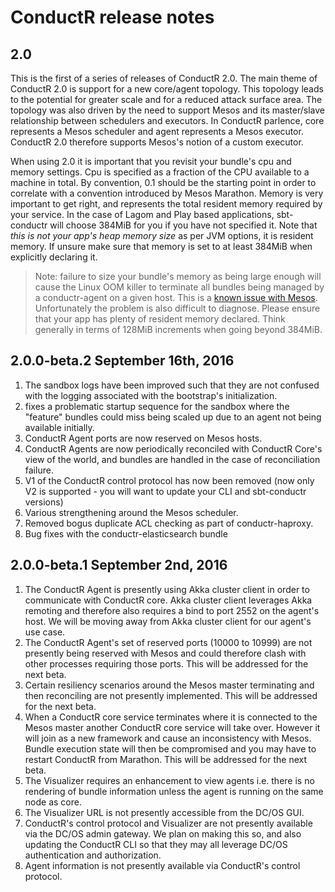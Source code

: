 # ConductR release notes

## 2.0

This is the first of a series of releases of ConductR 2.0. The main theme of ConductR 2.0 is support for a new core/agent topology. This topology leads to the potential for greater scale and for a reduced attack surface area. The topology was also driven by the need to support Mesos and its master/slave relationship between schedulers and executors. In ConductR parlence, core represents a Mesos scheduler and agent represents a Mesos executor. ConductR 2.0 therefore supports Mesos's notion of a custom executor.

When using 2.0 it is important that you revisit your bundle's cpu and memory settings. Cpu is specified as a fraction of the CPU available to a machine in total. By convention, 0.1 should be the starting point in order to correlate with a convention introduced by Mesos Marathon. Memory is very important to get right, and represents the total resident memory required by your service. In the case of Lagom and Play based applications, sbt-conductr will choose 384MiB for you if you have not specified it. Note that *this is not your app's heap memory size* as per JVM options, it is resident memory. If unsure make sure that memory is set to at least 384MiB when explicitly declaring it.

> Note: failure to size your bundle's memory as being large enough will cause the Linux OOM killer to terminate all bundles being managed by a conductr-agent on a given host. This is a [known issue with Mesos](https://issues.apache.org/jira/browse/MESOS-3333#). Unfortunately the problem is also difficult to diagnose. Please ensure that your app has plenty of resident memory declared. Think generally in terms of 128MiB increments when going beyond 384MiB.

## 2.0.0-beta.2 September 16th, 2016

1. The sandbox logs have been improved such that they are not confused with the logging associated with the bootstrap's initialization.
2. fixes a problematic startup sequence for the sandbox where the "feature" bundles could miss being scaled up due to an agent not being available initially.
3. ConductR Agent ports are now reserved on Mesos hosts.
4. ConductR Agents are now periodically reconciled with ConductR Core's view of the world, and bundles are handled in the case of reconciliation failure.
5. V1 of the ConductR control protocol has now been removed (now only V2 is supported - you will want to update your CLI and sbt-conductr versions)
6. Various strengthening around the Mesos scheduler.
7. Removed bogus duplicate ACL checking as part of conductr-haproxy.
8. Bug fixes with the conductr-elasticsearch bundle

## 2.0.0-beta.1 September 2nd, 2016

1. The ConductR Agent is presently using Akka cluster client in order to communicate with ConductR core. Akka cluster client leverages Akka remoting and therefore also requires a bind to port 2552 on the agent's host. We will be moving away from Akka cluster client for our agent's use case.
2. The ConductR Agent's set of reserved ports (10000 to 10999) are not presently being reserved with Mesos and could therefore clash with other processes requiring those ports. This will be addressed for the next beta.
3. Certain resiliency scenarios around the Mesos master terminating and then reconciling are not presently implemented. This will be addressed for the next beta.
4. When a ConductR core service terminates where it is connected to the Mesos master another ConductR core service will take over. However it will join as a new framework and cause an inconsistency with Mesos. Bundle execution state will then be compromised and you may have to restart ConductR from Marathon. This will be addressed for the next beta.
5. The Visualizer requires an enhancement to view agents i.e. there is no rendering of bundle information unless the agent is running on the same node as core.
6. The Visualizer URL is not presently accessible from the DC/OS GUI.
7. ConductR's control protocol and Visualizer are not presently available via the DC/OS admin gateway. We plan on making this so, and also updating the ConductR CLI so that they may all leverage DC/OS authentication and authorization.
8. Agent information is not presently available via ConductR's control protocol.

